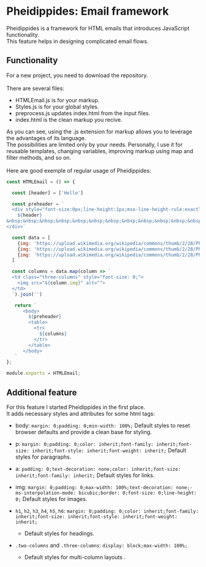 # Pheidippides: Email framework

Pheidippides is a framework for HTML emails that introduces JavaScript functionality. <br />
This feature helps in designing complicated email flows.

## Functionality
For a new project, you need to download the repository. <br /><br />
There are several files: <br />

<ul>
<li>HTMLEmail.js is for your markup.</li>
<li>Styles.js is for your global styles.</li>
<li>preprocess.js updates index.html from the input files.</li>
<li>index.html is the clean markup you recive.</li>
</ul>

As you can see, using the .js extension for markup allows you to leverage the advantages of its language. <br />
The possibilities are limited only by your needs. Personally, I use it for reusable templates, changing variables, improving markup using map and filter methods, and so on. <br /> <br />
 Here are good exemple of regular usage of Pheidippides:

```JavaScript
const HTMLEmail = () => {

  const [header] = ['Hello']

  const preheader = `
  <div style="font-size:0px;line-height:1px;mso-line-height-rule:exactly;display:none;max-width:0px;max-height:0px;opacity:0;overflow:hidden;mso-hide:all;">
    ${header}
&nbsp;&nbsp;‌&nbsp;‌&nbsp;‌&nbsp;&nbsp;‌&nbsp;‌&nbsp;‌&nbsp;&nbsp;‌&nbsp;‌&nbsp;‌&nbsp;&nbsp;‌&nbsp;‌&nbsp;‌&nbsp;&nbsp;‌&nbsp;‌&nbsp;‌&nbsp;&nbsp;‌&nbsp;‌&nbsp;‌&nbsp;&nbsp;‌&nbsp;‌&nbsp;‌&nbsp;&nbsp;‌&nbsp;‌&nbsp;‌&nbsp;&nbsp;‌&nbsp;‌&nbsp;‌&nbsp;&nbsp;‌&nbsp;‌&nbsp;‌&nbsp;&nbsp;‌&nbsp;‌&nbsp;‌&nbsp;&nbsp;‌&nbsp;‌&nbsp;‌&nbsp;&nbsp;‌&nbsp;‌&nbsp;‌&nbsp;&nbsp;‌&nbsp;‌&nbsp;‌&nbsp;&nbsp;‌&nbsp;‌&nbsp;‌&nbsp;&nbsp;‌&nbsp;‌&nbsp;‌&nbsp;&nbsp;‌&nbsp;‌&nbsp;‌&nbsp;&nbsp;‌&nbsp;‌&nbsp;‌&nbsp;&nbsp;‌&nbsp;‌&nbsp;‌&nbsp;&nbsp;‌&nbsp;‌&nbsp;‌&nbsp;&nbsp;‌&nbsp;‌&nbsp;‌&nbsp;&nbsp;‌&nbsp;‌&nbsp;‌&nbsp;&nbsp;‌&nbsp;‌&nbsp;‌&nbsp;&nbsp;‌&nbsp;‌&nbsp;‌&nbsp;&nbsp;‌&nbsp;‌&nbsp;‌&nbsp;&nbsp;‌&nbsp;‌&nbsp;‌&nbsp;&nbsp;‌&nbsp;‌&nbsp;‌&nbsp;&nbsp;‌&nbsp;‌&nbsp;‌&nbsp;&nbsp;‌&nbsp;‌&nbsp;‌&nbsp;&nbsp;‌&nbsp;‌&nbsp;‌&nbsp;&nbsp;‌&nbsp;‌&nbsp;‌&nbsp;&nbsp;‌&nbsp;‌&nbsp;‌&nbsp;&nbsp;‌&nbsp;‌&nbsp;‌&nbsp;&nbsp;‌&nbsp;‌&nbsp;‌&nbsp;&nbsp;‌&nbsp;‌&nbsp;
</div>`

  const data = [
    {img: 'https://upload.wikimedia.org/wikipedia/commons/thumb/2/28/Phidippides.jpg/1280px-Phidippides.jpg'},
    {img: 'https://upload.wikimedia.org/wikipedia/commons/thumb/2/28/Phidippides.jpg/1280px-Phidippides.jpg'},
    {img: 'https://upload.wikimedia.org/wikipedia/commons/thumb/2/28/Phidippides.jpg/1280px-Phidippides.jpg'},
  ]

  const columns = data.map(column => `
  <td class="three-columns" style="font-size: 0;">
    <img src="${column.img}" alt="">
  </td>
  `).join('')

   return `
      <body>
        ${preheader}
        <table>
          <tr>
            ${columns}
          </tr>
        </table>
      </body>
   `
};

module.exports = HTMLEmail;

```

## Additional feature
For this feature I started Pheidippides in the first place.<br />
It adds necessary styles and attributes for some html tags:
  - body: `margin: 0;padding: 0;min-width: 100%;`
    Default styles to reset browser defaults and provide a clean base for styling.

  - p: `margin: 0;padding: 0;color: inherit;font-family: inherit;font-size: inherit;font-style: inherit;font-weight: inherit;`
    Default styles for paragraphs.

  - a: `padding: 0;text-decoration: none;color: inherit;font-size: inherit;font-family: inherit;`
    Default styles for links.

  - img: `margin: 0;padding: 0;max-width: 100%;text-decoration: none;-ms-interpolation-mode: bicubic;border: 0;font-size: 0;line-height: 0;`
    Default styles for images.

  - `h1`, `h2`, `h3`, `h4`, `h5`, `h6`: `margin: 0;padding: 0;color: inherit;font-family: inherit;font-size: inherit;font-style: inherit;font-weight: inherit;`
    - Default styles for headings.

  - `.two-columns` and `.three-columns`: `display: block;max-width: 100%;`
    - Default styles for multi-column layouts .

